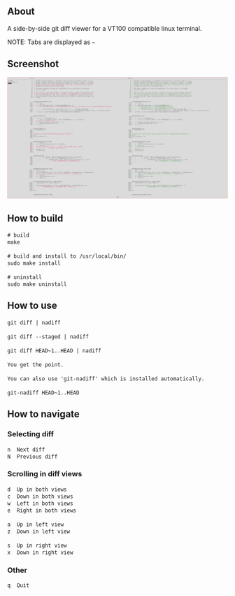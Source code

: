 ## About

A side-by-side git diff viewer for a VT100 compatible linux terminal.

NOTE: Tabs are displayed as `~   `

## Screenshot

![Screenshot of nadiff](screenshot.png?raw=true "Screenshot")

## How to build

    # build
    make

    # build and install to /usr/local/bin/
    sudo make install

    # uninstall
    sudo make uninstall

## How to use

    git diff | nadiff

    git diff --staged | nadiff

    git diff HEAD~1..HEAD | nadiff

    You get the point.

    You can also use 'git-nadiff' which is installed automatically.

    git-nadiff HEAD~1..HEAD


## How to navigate

### Selecting diff
    n  Next diff
    N  Previous diff


### Scrolling in diff views
    d  Up in both views
    c  Down in both views
    w  Left in both views
    e  Right in both views

    a  Up in left view
    z  Down in left view

    s  Up in right view
    x  Down in right view

### Other
    q  Quit
